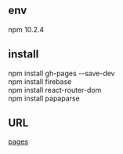 ## env
npm 10.2.4
## install
npm install gh-pages --save-dev <br>
npm install firebase<br>
npm install react-router-dom<br>
npm install papaparse<br>

## URL
[pages](https://takapi-s.github.io/numeris/)